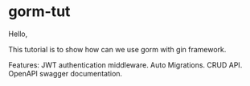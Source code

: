 # gorm-tut

Hello,

This tutorial is to show how can we use gorm with gin framework.

Features:
  JWT authentication middleware.
  Auto Migrations.
  CRUD API.
  OpenAPI swagger documentation.
   
